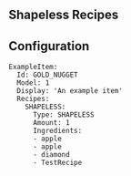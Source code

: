 Shapeless Recipes
-----------------

## Configuration
```
ExampleItem:
  Id: GOLD_NUGGET
  Model: 1
  Display: 'An example item'
  Recipes:
    SHAPELESS:
      Type: SHAPELESS
      Amount: 1
      Ingredients:
      - apple
      - apple
      - diamond
      - TestRecipe
```